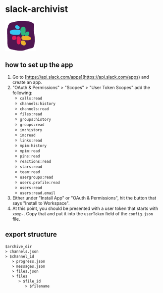 # slack-archivist

<img src="misc/icon.png" width="100px"/>

## how to set up the app

1. Go to [https://api.slack.com/apps](https://api.slack.com/apps) and create an
   app.
2. "OAuth & Permissions" > "Scopes" > "User Token Scopes" add the following:
   - `calls:read`
   - `channels:history`
   - `channels:read`
   - `files:read`
   - `groups:history`
   - `groups:read`
   - `im:history`
   - `im:read`
   - `links:read`
   - `mpim:history`
   - `mpim:read`
   - `pins:read`
   - `reactions:read`
   - `stars:read`
   - `team:read`
   - `usergroups:read`
   - `users.profile:read`
   - `users:read`
   - `users:read.email`
3. Either under "Install App" or "OAuth & Permissions", hit the button that says
   "Install to Workspace".
4. At this point, you should be presented with a user token that starts with
   `xoxp-`. Copy that and put it into the `userToken` field of the `config.json`
   file.

## export structure

```
$archive_dir
> channels.json
> $channel_id
   > progress.json
   > messages.json
   > files.json
   > files
      > $file_id
         > $filename
```
